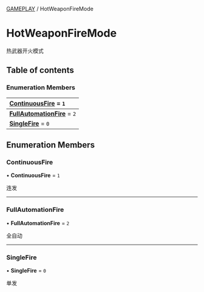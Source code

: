 [GAMEPLAY](../groups/Core.GAMEPLAY.md) / HotWeaponFireMode

# HotWeaponFireMode <Badge type="tip" text="Enumeration" /> <Score text="HotWeaponFireMode" />

<p class="content-big"> 热武器开火模式 </p>

## Table of contents

### Enumeration Members <Score text="Enumeration" /> 
| **[ContinuousFire](mw.HotWeaponFireMode.md#continuousfire)** = ``1``  |
| :----- |
| **[FullAutomationFire](mw.HotWeaponFireMode.md#fullautomationfire)** = ``2`` |
| **[SingleFire](mw.HotWeaponFireMode.md#singlefire)** = ``0`` |

## Enumeration Members

### ContinuousFire <Score text="ContinuousFire" /> 

• **ContinuousFire** = ``1``

连发

___

### FullAutomationFire <Score text="FullAutomationFire" /> 

• **FullAutomationFire** = ``2``

全自动

___

### SingleFire <Score text="SingleFire" /> 

• **SingleFire** = ``0``

单发
